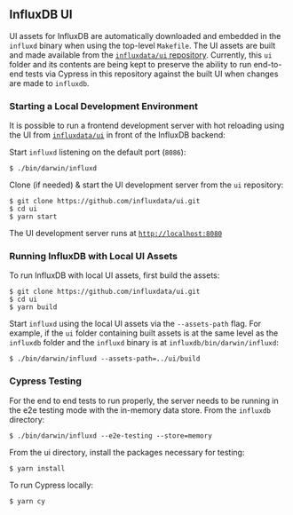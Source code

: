 ## InfluxDB UI

UI assets for InfluxDB are automatically downloaded and embedded in the `influxd` binary
when using the top-level `Makefile`. The UI assets are built and made available from
the [`influxdata/ui` repository](https://github.com/influxdata/ui). Currently, this `ui`
folder and its contents are being kept to preserve the ability to run end-to-end tests via Cypress in this repository against the built UI when changes are made to `influxdb`.

### Starting a Local Development Environment

It is possible to run a frontend development server with hot reloading using the UI from
[`influxdata/ui`](https://github.com/influxdata/ui) in front of the InfluxDB backend:

Start `influxd` listening on the default port (`8086`):

`$ ./bin/darwin/influxd`

Clone (if needed) & start the UI development server from the `ui` repository:

```
$ git clone https://github.com/influxdata/ui.git
$ cd ui
$ yarn start
```

The UI development server runs at [`http://localhost:8080`](http://localhost:8080/)

### Running InfluxDB with Local UI Assets

To run InfluxDB with local UI assets, first build the assets:

```
$ git clone https://github.com/influxdata/ui.git
$ cd ui
$ yarn build
```

Start `influxd` using the local UI assets via the `--assets-path` flag. For example,
if the `ui` folder containing built assets is at the same level as the `influxdb` folder
and the `influxd` binary is at `influxdb/bin/darwin/influxd`:

`$ ./bin/darwin/influxd --assets-path=../ui/build`

### Cypress Testing

For the end to end tests to run properly, the server needs to be running in the e2e testing mode with the in-memory data store. From the `influxdb` directory:

`$ ./bin/darwin/influxd --e2e-testing --store=memory`

From the ui directory, install the packages necessary for testing:

`$ yarn install`

 To run Cypress locally:

`$ yarn cy`